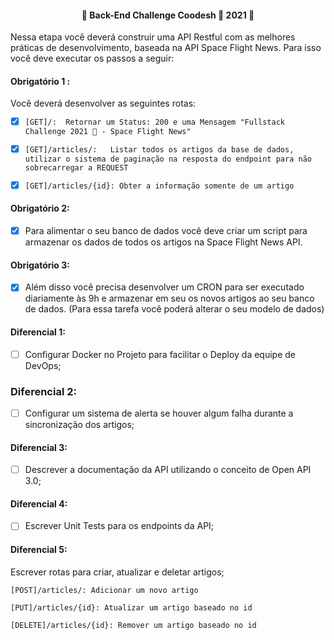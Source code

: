 <h4 align="center"> 
	🚧  Back-End Challenge Coodesh 🏅 2021 🚧
</h4>

Nessa etapa você deverá construir uma API Restful com as melhores práticas de desenvolvimento, baseada na API Space Flight News. Para isso você deve executar os passos a seguir:

#### Obrigatório 1 :
Você deverá desenvolver as seguintes rotas:

- [x] `[GET]/:  Retornar um Status: 200 e uma Mensagem "Fullstack Challenge 2021 🏅 - Space Flight News"`

- [x] `[GET]/articles/:   Listar todos os artigos da base de dados, utilizar o sistema de paginação na resposta do endpoint para não sobrecarregar a REQUEST`

- [x] `[GET]/articles/{id}: Obter a informação somente de um artigo`

#### Obrigatório 2: 
- [x] Para alimentar o seu banco de dados você deve criar um script para armazenar os dados de todos os artigos na Space Flight News API.

#### Obrigatório 3: 
- [x] Além disso você precisa desenvolver um CRON para ser executado diariamente às 9h e armazenar em seu os novos artigos ao seu banco de dados. (Para essa tarefa você poderá alterar o seu modelo de dados)

#### Diferencial 1:
- [ ] Configurar Docker no Projeto para facilitar o Deploy da equipe de DevOps;
### Diferencial 2:
- [ ] Configurar um sistema de alerta se houver algum falha durante a sincronização dos artigos;
#### Diferencial 3:  
- [ ] Descrever a documentação da API utilizando o conceito de Open API 3.0;
#### Diferencial 4:
- [ ] Escrever Unit Tests para os endpoints da API;
#### Diferencial 5:
Escrever rotas para criar, atualizar e deletar artigos;

`[POST]/articles/: Adicionar um novo artigo`

`[PUT]/articles/{id}: Atualizar um artigo baseado no id`

`[DELETE]/articles/{id}: Remover um artigo baseado no id`
